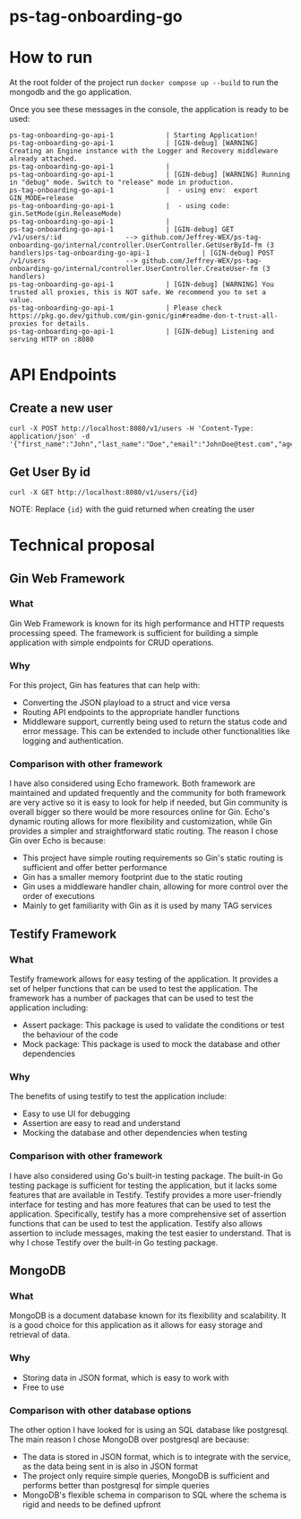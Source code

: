 # ps-tag-onboarding-go

# How to run
At the root folder of the project run `docker compose up --build` to run the mongodb and the go application.

Once you see these messages in the console, the application is ready to be used:
```
ps-tag-onboarding-go-api-1             | Starting Application!
ps-tag-onboarding-go-api-1             | [GIN-debug] [WARNING] Creating an Engine instance with the Logger and Recovery middleware already attached.
ps-tag-onboarding-go-api-1             | 
ps-tag-onboarding-go-api-1             | [GIN-debug] [WARNING] Running in "debug" mode. Switch to "release" mode in production.
ps-tag-onboarding-go-api-1             |  - using env:  export GIN_MODE=release
ps-tag-onboarding-go-api-1             |  - using code: gin.SetMode(gin.ReleaseMode)
ps-tag-onboarding-go-api-1             | 
ps-tag-onboarding-go-api-1             | [GIN-debug] GET    /v1/users/:id                --> github.com/Jeffrey-WEX/ps-tag-onboarding-go/internal/controller.UserController.GetUserById-fm (3 handlers)ps-tag-onboarding-go-api-1             | [GIN-debug] POST   /v1/users                    --> github.com/Jeffrey-WEX/ps-tag-onboarding-go/internal/controller.UserController.CreateUser-fm (3 handlers) 
ps-tag-onboarding-go-api-1             | [GIN-debug] [WARNING] You trusted all proxies, this is NOT safe. We recommend you to set a value.
ps-tag-onboarding-go-api-1             | Please check https://pkg.go.dev/github.com/gin-gonic/gin#readme-don-t-trust-all-proxies for details.
ps-tag-onboarding-go-api-1             | [GIN-debug] Listening and serving HTTP on :8080
```

# API Endpoints

## Create a new user
```
curl -X POST http://localhost:8080/v1/users -H 'Content-Type: application/json' -d '{"first_name":"John","last_name":"Doe","email":"JohnDoe@test.com","age":24}'
```

## Get User By id
```
curl -X GET http://localhost:8080/v1/users/{id}
```
NOTE: Replace `{id}` with the guid returned when creating the user

# Technical proposal

## Gin Web Framework

### What
Gin Web Framework is known for its high performance and HTTP requests processing speed. The framework is sufficient for building a simple application with simple endpoints for CRUD operations.

### Why
For this project, Gin has features that can help with:
- Converting the JSON playload to a struct and vice versa
- Routing API endpoints to the appropriate handler functions
- Middleware support, currently being used to return the status code and error message. This can be extended to include other functionalities like logging and authentication.

### Comparison with other framework
I have also considered using Echo framework. Both framework are maintained and updated frequently and the community for both framework are very active so it is easy to look for help if needed, but Gin community is overall bigger so there would be more resources online for Gin. Echo's dynamic routing allows for more flexibility and customization, while Gin provides a simpler and straightforward static routing. The reason I chose Gin over Echo is because:
- This project have simple routing requirements so Gin's static routing is sufficient and offer better performance
- Gin has a smaller memory footprint due to the static routing
- Gin uses a middleware handler chain, allowing for more control over the order of executions
- Mainly to get familiarity with Gin as it is used by many TAG services

## Testify Framework

### What
Testify framework allows for easy testing of the application. It provides a set of helper functions that can be used to test the application. The framework has a number of packages that can be used to test the application including:
- Assert package: This package is used to validate the conditions or test the behaviour of the code
- Mock package: This package is used to mock the database and other dependencies

### Why
The benefits of using testify to test the application include:
- Easy to use UI for debugging
- Assertion are easy to read and understand
- Mocking the database and other dependencies when testing

### Comparison with other framework
I have also considered using Go's built-in testing package. The built-in Go testing package is sufficient for testing the application, but it lacks some features that are available in Testify. Testify provides a more user-friendly interface for testing and has more features that can be used to test the application. Specifically, testify has a more comprehensive set of assertion functions that can be used to test the application. Testify also allows assertion to include messages, making the test easier to understand. That is why I chose Testify over the built-in Go testing package.

## MongoDB

### What
MongoDB is a document database known for its flexibility and scalability. It is a good choice for this application as it allows for easy storage and retrieval of data.

### Why
- Storing data in JSON format, which is easy to work with
- Free to use

### Comparison with other database options
The other option I have looked for is using an SQL database like postgresql. The main reason I chose MongoDB over postgresql are because:
- The data is stored in JSON format, which is to integrate with the service, as the data being sent in is also in JSON format
- The project only require simple queries, MongoDB is sufficient and performs better than postgresql for simple queries
- MongoDB's flexible schema in comparison to SQL where the schema is rigid and needs to be defined upfront